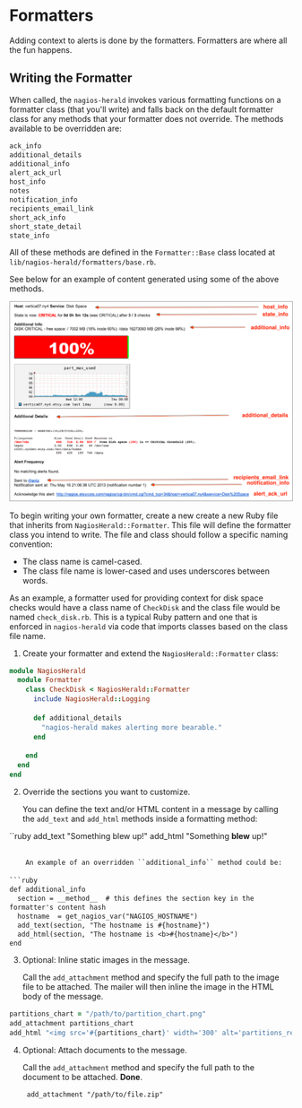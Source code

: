# Formatters

Adding context to alerts is done by the formatters.  Formatters are where all the fun happens.

## Writing the Formatter

When called, the ``nagios-herald`` invokes various formatting functions on a formatter class
(that you'll write) and falls back on the default formatter class for any methods that your formatter
does not override.  The methods available to be overridden are:

    ack_info
    additional_details
    additional_info
    alert_ack_url
    host_info
    notes
    notification_info
    recipients_email_link
    short_ack_info
    short_state_detail
    state_info

All of these methods are defined in the ``Formatter::Base`` class located at
``lib/nagios-herald/formatters/base.rb``.

See below for an example of content generated using some of the above methods.

<img src="/docs/assets/img/nagios-herald-formatter-content-example.png" style="border:1px solid #a1a1a1;">

To begin writing your own formatter, create a new create a new Ruby file that inherits from ``NagiosHerald::Formatter``.
This file will define the formatter class you intend to write.  The file and class should follow a specific naming convention:

* The class name is camel-cased.
* The class file name is lower-cased and uses underscores between words.

As an example, a formatter used for providing context for disk space checks would have a class name of
``CheckDisk`` and the class file would be named ``check_disk.rb``.  This is a typical Ruby pattern and one
that is enforced in ``nagios-herald`` via code that imports classes based on the class file name.

1. Create your formatter and extend the ``NagiosHerald::Formatter`` class:

```ruby
module NagiosHerald
  module Formatter
    class CheckDisk < NagiosHerald::Formatter
      include NagiosHerald::Logging

      def additional_details
        "nagios-herald makes alerting more bearable."
      end

    end
  end
end
```

2. Override the sections you want to customize.

    You can define the text and/or HTML content in a message by calling the ``add_text`` and ``add_html`` methods
    inside a formatting method:

``ruby
add_text "Something blew up!"
add_html "Something <b>blew</b> up!"
```

    An example of an overridden ``additional_info`` method could be:

```ruby
def additional_info
  section = __method__  # this defines the section key in the formatter's content hash
  hostname  = get_nagios_var("NAGIOS_HOSTNAME")
  add_text(section, "The hostname is #{hostname}")
  add_html(section, "The hostname is <b>#{hostname}</b>")
end
```

3. Optional: Inline static images in the message.

    Call the ``add_attachment`` method and specify the full path to the image file to be attached.
    The mailer will then inline the image in the HTML body of the message.

```ruby
partitions_chart = "/path/to/partition_chart.png"
add_attachment partitions_chart
add_html "<img src='#{partitions_chart}' width='300' alt='partitions_remaining_space' />"
```

4. Optional: Attach documents to the message.

    Call the ``add_attachment`` method and specify the full path to the document to be attached.  **Done**.

        add_attachment "/path/to/file.zip"

